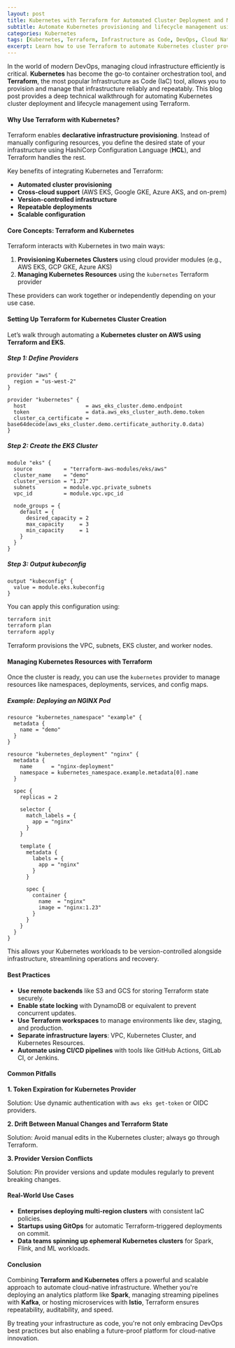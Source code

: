 ```yaml
---
layout: post
title: Kubernetes with Terraform for Automated Cluster Deployment and Management
subtitle: Automate Kubernetes provisioning and lifecycle management using Terraform Infrastructure as Code
categories: Kubernetes
tags: [Kubernetes, Terraform, Infrastructure as Code, DevOps, Cloud Native, Cluster Automation, IaC, EKS, GKE, AKS]
excerpt: Learn how to use Terraform to automate Kubernetes cluster provisioning and lifecycle management across cloud platforms like AWS, GCP, and Azure. Boost DevOps productivity with infrastructure as code.
---
```

In the world of modern DevOps, managing cloud infrastructure efficiently is critical. **Kubernetes** has become the go-to container orchestration tool, and **Terraform**, the most popular Infrastructure as Code (IaC) tool, allows you to provision and manage that infrastructure reliably and repeatably. This blog post provides a deep technical walkthrough for automating Kubernetes cluster deployment and lifecycle management using Terraform.

#### Why Use Terraform with Kubernetes?

Terraform enables **declarative infrastructure provisioning**. Instead of manually configuring resources, you define the desired state of your infrastructure using HashiCorp Configuration Language (**HCL**), and Terraform handles the rest.

Key benefits of integrating Kubernetes and Terraform:

- **Automated cluster provisioning**
- **Cross-cloud support** (AWS EKS, Google GKE, Azure AKS, and on-prem)
- **Version-controlled infrastructure**
- **Repeatable deployments**
- **Scalable configuration**

#### Core Concepts: Terraform and Kubernetes

Terraform interacts with Kubernetes in two main ways:

1. **Provisioning Kubernetes Clusters** using cloud provider modules (e.g., AWS EKS, GCP GKE, Azure AKS)
2. **Managing Kubernetes Resources** using the `kubernetes` Terraform provider

These providers can work together or independently depending on your use case.

#### Setting Up Terraform for Kubernetes Cluster Creation

Let’s walk through automating a **Kubernetes cluster on AWS using Terraform and EKS**.

##### Step 1: Define Providers

```hcl
provider "aws" {
  region = "us-west-2"
}

provider "kubernetes" {
  host                   = aws_eks_cluster.demo.endpoint
  token                  = data.aws_eks_cluster_auth.demo.token
  cluster_ca_certificate = base64decode(aws_eks_cluster.demo.certificate_authority.0.data)
}
```

##### Step 2: Create the EKS Cluster

```hcl
module "eks" {
  source          = "terraform-aws-modules/eks/aws"
  cluster_name    = "demo"
  cluster_version = "1.27"
  subnets         = module.vpc.private_subnets
  vpc_id          = module.vpc.vpc_id

  node_groups = {
    default = {
      desired_capacity = 2
      max_capacity     = 3
      min_capacity     = 1
    }
  }
}
```

##### Step 3: Output kubeconfig

```hcl
output "kubeconfig" {
  value = module.eks.kubeconfig
}
```

You can apply this configuration using:

```sh
terraform init
terraform plan
terraform apply
```

Terraform provisions the VPC, subnets, EKS cluster, and worker nodes.

#### Managing Kubernetes Resources with Terraform

Once the cluster is ready, you can use the `kubernetes` provider to manage resources like namespaces, deployments, services, and config maps.

##### Example: Deploying an NGINX Pod

```hcl
resource "kubernetes_namespace" "example" {
  metadata {
    name = "demo"
  }
}

resource "kubernetes_deployment" "nginx" {
  metadata {
    name      = "nginx-deployment"
    namespace = kubernetes_namespace.example.metadata[0].name
  }

  spec {
    replicas = 2

    selector {
      match_labels = {
        app = "nginx"
      }
    }

    template {
      metadata {
        labels = {
          app = "nginx"
        }
      }

      spec {
        container {
          name  = "nginx"
          image = "nginx:1.23"
        }
      }
    }
  }
}
```

This allows your Kubernetes workloads to be version-controlled alongside infrastructure, streamlining operations and recovery.

#### Best Practices

- **Use remote backends** like S3 and GCS for storing Terraform state securely.
- **Enable state locking** with DynamoDB or equivalent to prevent concurrent updates.
- **Use Terraform workspaces** to manage environments like dev, staging, and production.
- **Separate infrastructure layers**: VPC, Kubernetes Cluster, and Kubernetes Resources.
- **Automate using CI/CD pipelines** with tools like GitHub Actions, GitLab CI, or Jenkins.

#### Common Pitfalls

**1. Token Expiration for Kubernetes Provider**

Solution: Use dynamic authentication with `aws eks get-token` or OIDC providers.

**2. Drift Between Manual Changes and Terraform State**

Solution: Avoid manual edits in the Kubernetes cluster; always go through Terraform.

**3. Provider Version Conflicts**

Solution: Pin provider versions and update modules regularly to prevent breaking changes.

#### Real-World Use Cases

- **Enterprises deploying multi-region clusters** with consistent IaC policies.
- **Startups using GitOps** for automatic Terraform-triggered deployments on commit.
- **Data teams spinning up ephemeral Kubernetes clusters** for Spark, Flink, and ML workloads.

#### Conclusion

Combining **Terraform and Kubernetes** offers a powerful and scalable approach to automate cloud-native infrastructure. Whether you're deploying an analytics platform like **Spark**, managing streaming pipelines with **Kafka**, or hosting microservices with **Istio**, Terraform ensures repeatability, auditability, and speed.

By treating your infrastructure as code, you're not only embracing DevOps best practices but also enabling a future-proof platform for cloud-native innovation.
